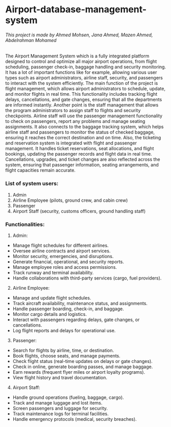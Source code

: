 # Airport-database-management-system
###### This project is made by Ahmed Mohsen, Jana Ahmed, Mazen Ahmed, Abdelrahman Mohamed
The Airport Management System which is a fully integrated platform designed to control and optimize all major airport operations, from flight scheduling, passenger check-in, baggage handling and security monitoring. It has a lot of important functions like for example, allowing various user types such as airport administrators, airline staff, security, and passengers to interact with the system efficiently. 
The main function of the project is flight management, which allows airport administrators to schedule, update, and monitor flights in real time. This functionality includes tracking flight delays, cancellations, and gate changes, ensuring that all the departments are informed instantly. 
Another point is the staff management that allows the program administrators to assign staff to flights and security checkpoints. Airline staff will use the passenger management functionality to check on passengers, report any problems and manage seating assignments. It also connects to the baggage tracking system, which helps airline staff and passengers to monitor the status of checked baggage, ensuring it reaches the correct destination and on time.
Also, the ticketing and reservation system is integrated with flight and passenger management. It handles ticket reservations, seat allocations, and flight bookings, updating the passenger records and flight data in real time. Cancellations, upgrades, and ticket changes are also reflected across the system, ensuring that passenger information, seating arrangements, and flight capacities remain accurate.
### List of system users:
1. Admin
2. Airline Employee (pilots, ground crew, and cabin crew)
3. Passenger
4. Airport Staff (security, customs officers, ground handling staff)
### Functionalities:
1. Admin:
-	Manage flight schedules for different airlines.
-	Oversee airline contracts and airport services.
-	Monitor security, emergencies, and disruptions.
-	Generate financial, operational, and security reports.
-	Manage employee roles and access permissions.
-	Track runway and terminal availability.
-	Handle collaborations with third-party services (cargo, fuel providers).
2. Airline Employee:
-	Manage and update flight schedules.
-	Track aircraft availability, maintenance status, and assignments.
-	Handle passenger boarding, check-in, and baggage.
-	Monitor cargo details and logistics.
-	Interact with passengers regarding delays, gate changes, or cancellations.
-	Log flight reports and delays for operational use.
3. Passenger:
-	Search for flights by airline, time, or destination.
-	Book flights, choose seats, and manage payments.
-	Check flight status (real-time updates on delays or gate changes).
-	Check in online, generate boarding passes, and manage baggage.
-	Earn rewards (frequent flyer miles or airport loyalty programs).
-	View flight history and travel documentation.
4. Airport Staff:
-	Handle ground operations (fueling, baggage, cargo).
-	Track and manage luggage and lost items.
-	Screen passengers and luggage for security.
-	Track maintenance logs for terminal facilities.
-	Handle emergency protocols (medical, security breaches).
